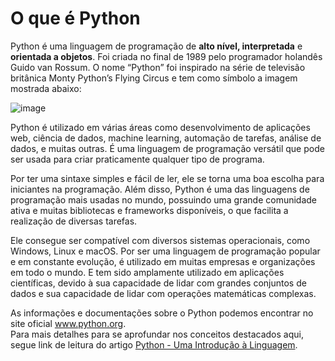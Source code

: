 # O que é Python

Python é uma linguagem de programação de **alto nível, interpretada** e **orientada a objetos**.
Foi criada no final de 1989 pelo programador holandês Guido van Rossum. O nome “Python” foi inspirado na série de televisão britânica Monty Python’s Flying Circus e tem como símbolo
a imagem mostrada abaixo:

![image](https://github.com/ademarionobre/Python---Fundamentos-DA-DS/assets/92057489/84debc4d-a522-4f5d-97e6-4e616926866b)

Python é utilizado em várias áreas como desenvolvimento de aplicações web, ciência de dados, machine learning, automação de tarefas, análise de dados, e muitas outras. É uma linguagem
de programação versátil que pode ser usada para criar praticamente qualquer tipo de programa.

Por ter uma sintaxe simples e fácil de ler, ele se torna uma boa escolha para iniciantes na programação. Além disso, Python é uma das linguagens de programação mais usadas no mundo,
possuindo uma grande comunidade ativa e muitas bibliotecas e frameworks disponíveis, o que facilita a realização de diversas tarefas.

Ele consegue ser compatível com diversos sistemas operacionais, como Windows, Linux e macOS. Por ser uma linguagem de programação popular e em constante evolução, é utilizado em muitas
empresas e organizações em todo o mundo. E tem sido amplamente utilizado em aplicações científicas, devido à sua capacidade de lidar com grandes conjuntos de dados e sua capacidade de
lidar com operações matemáticas complexas.

As informações e documentações sobre o Python podemos encontrar no site oficial www.python.org.  
Para mais detalhes para se aprofundar nos conceitos destacados aqui, segue link de leitura do artigo [Python - Uma Introdução à Linguagem](https://www.alura.com.br/artigos/python-uma-introducao-a-linguagem?_gl=1*uok0zy*_ga*MTM1NTkyMzY5Ni4xNjg5ODc5NzY5*_ga_59FP0KYKSM*MTY4OTg4NTE5Ni4yLjEuMTY4OTg4NTgyNy4wLjAuMA..*_fplc*JTJGT3RZd3MyUG5SeiUyQnN0UERmR1R0QTl3bjdGcXp6M0g2Sk5sNVpNUURLekpXVm1JbGlKNmtFV1FYSjhjUDBTTkczSFpGWWZ1SGNsNk00SVZINDB0V0JlQnFxRlhzc2JwdU94QzhnS01ndm94MUJMb3RPZnJHZUpiZ2dJU2pMQSUzRCUzRA..).
